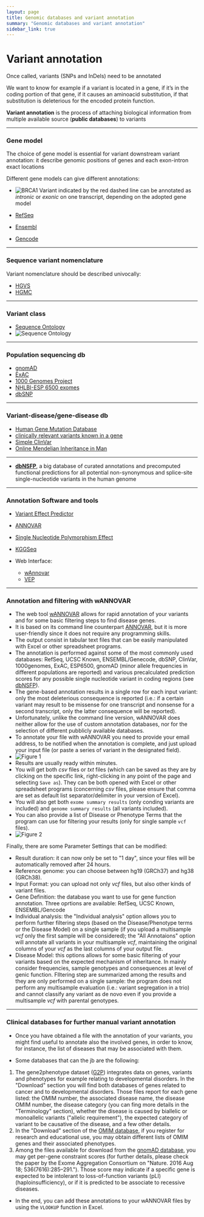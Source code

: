 ```yaml
---
layout: page
title: Genomic databases and variant annotation
summary: "Genomic databases and variant annotation"
sidebar_link: true
---
```


# Variant annotation

Once called, variants (SNPs and InDels) need to be annotated

We want to know for example if a variant is located in a gene, if it’s in the coding portion of that gene, if it causes an aminoacid substitution, if that substitution is deleterious for the encoded protein function.

**Variant annotation** is the process of attaching biological information from multiple available source (**public databases**) to variants

---
### Gene model

The choice of gene model is essential for variant downstream variant annotation: it describe genomic positions of genes and each exon-intron exact locations

Different gene models can give different annotations:
- ![BRCA1]({{site.url}}{{site.baseurl}}/images/brca1_var.jpg)
Variant indicated by the red dashed line can be annotated as *intronic* or *exonic* on one transcript, depending on the adopted gene model

- [RefSeq](https://www.ncbi.nlm.nih.gov/refseq/)
- [Ensembl](https://www.ensembl.org/Homo_sapiens/Info/Index)
- [Gencode](https://www.gencodegenes.org/human/)

---
### Sequence variant nomenclature

Variant nomenclature should be described univocally:

- [HGVS](https://varnomen.hgvs.org/)
- [HGMC](https://www.genenames.org/)

---
### Variant class

- [Sequence Ontology](http://www.sequenceontology.org/)
- ![Sequence Ontology]({{site.url}}{{site.baseurl}}/images/seqOnt.png)

---
### Population sequencing db

- [gnomAD](https://gnomad.broadinstitute.org/)
- [ExAC](http://exac.broadinstitute.org/)
- [1000 Genomes Project](https://www.internationalgenome.org/)
- [NHLBI-ESP 6500 exomes](https://evs.gs.washington.edu/EVS/)
- [dbSNP](https://www.ncbi.nlm.nih.gov/snp/)

---
### Variant-disease/gene-disease db

- [Human Gene Mutation Database](http://www.hgmd.cf.ac.uk/ac/index.php)
- [clinically relevant variants known in a gene](https://www.ncbi.nlm.nih.gov/clinvar/)
- [Simple ClinVar](http://simple-clinvar.broadinstitute.org/)
- [Online Mendelian Inheritance in Man](https://www.omim.org/)

---

- [**dbNSFP**](https://sites.google.com/site/jpopgen/dbNSFP), a big database of curated annotations and precomputed functional predictions for all potential non-synonymous and splice-site single-nucleotide variants in the human genome

---
### Annotation Software and tools

- [Variant Effect Predictor](https://www.ensembl.org/info/docs/tools/vep/index.html)
- [ANNOVAR]( http://annovar.openbioinformatics.org/en/latest/)
- [Single Nucleotide Polymorphism Effect](http://snpeff.sourceforge.net/)
- [KGGSeq](http://grass.cgs.hku.hk/limx/kggseq/)

- Web Interface:
   - [wAnnovar](http://wannovar.wglab.org)
   - [VEP](http://grch37.ensembl.org/Homo_sapiens/Tools/VEP)

---
### Annotation and filtering with wANNOVAR

- The web tool [wANNOVAR](http://wannovar.wglab.org/index.php) allows for rapid annotation of your variants and for some basic filtering steps to find disease genes.
- It is based on its command line counterpart [ANNOVAR](http://annovar.openbioinformatics.org/), but it is more user-friendly since it does not require any programming skills.
- The output consist in tabular text files that can be easily manipulated with Excel or other spreadsheet programs.
- The annotation is performed against some of the most commonly used databases: RefSeq, UCSC Known, ENSEMBL/Genecode, dbSNP, ClinVar, 1000genomes, ExAC, ESP6500, gnomAD (minor allele frequencies in different populations are reported) and various precalculated prediction scores for any possible single nucleotide variant in coding regions (see [dbNSFP](https://sites.google.com/site/jpopgen/dbNSFP)). 
- The gene-based annotation results in a single row for each input variant: only the most deleterious consequence is reported (i.e.: if a certain variant may result to be missense for one transcript and nonsense for a second transcript, only the latter consequence will be reported).
- Unfortunately, unlike the command line version, wANNOVAR does neither allow for the use of custom annotation databases, nor for the selection of different pubblicly available databases.
- To annotate your file with wANNOVAR you need to provide your email address, to be notified when the annotation is complete,  and just upload your input file (or paste a series of variant in the designated field).
- ![Figure 1]({{site.url}}{{site.baseurl}}/images/wann_fig1.png)
- Results are usually ready within minutes.
- You will get both *csv* files or *txt* files (which can be saved as they are by clicking on the specific link, right-clicking in any point of the page and selecting `Save as`). They can be both opened with Excel or other spreadsheet programs (concerning *csv* files, please ensure that comma are set as default list separator/delimiter in your version of Excel).
- You will also get both `exome summary results` (only conding variants are included) and `genome summary results` (all variants included).
- You can also provide a list of Disease or Phenotype Terms that the program can use for filtering your results (only for single sample `vcf` files).
- ![Figure 2]({{site.url}}{{site.baseurl}}/images/wann_fig2.png)

Finally, there are some Parameter Settings that can be modified:
   - Result duration: it can now only be set to "1 day", since your files will be automatically removed after 24 hours.
   - Reference genome: you can choose between hg19 (GRCh37) and hg38 (GRCh38).
   - Input Format: you can upload not only *vcf* files, but also other kinds of variant files.
   - Gene Definition: the database you want to use for gene function annotation. Three oprtions are available: RefSeq, UCSC Known, ENSEMBL/Gencode
   - Individual analysis: the "Individual analysis" option allows you to perform further filtering steps (based on the Disease/Phenotype terms or the Disease Model) on a single sample (if you upload a multisample *vcf* only the first sample will be considered); the "All Annotaions" option will annotate all variants in your multisample *vcf*, maintaining the original columns of your *vcf* as the last columns of your output file.
   - Disease Model: this options allows for some basic filtering of your variants based on the expected mechanism of inheritance. In mainly consider frequencies, sample genotypes and consequences at level of genic function. FIltering step are summarized among the results and they are only performed on a single sample: the program does not perform any multisample evaluation (i.e.: variant segregation in a trio) and cannot classify any variant as de novo even if you provide a multisample *vcf* with parental genotypes.

---
### Clinical databases for further manual variant annotation

- Once you have obtained a file with the annotation of your variants, you might find useful to annotate also the involved genes, in order to know, for instance, the list of diseases that may be associated with them.

- Some databases that can the jb are the following:
1. The gene2phenotype dataset ([G2P](https://www.ebi.ac.uk/gene2phenotype/disclaimer)) integrates data on genes, variants and phenotypes for example relating to developmental disorders. In the "Download" section you will find both databases of genes related to cancer and to developmental disorders. Those files report for each gene listed: the OMIM number, the associated disease name, the disease OMIM number, the disease category (you can fing more details in the "Terminology" section), whether the disease is caused by biallelic or monoallelic variants ("allelic requirement"), the expected category of variant to be causative of the disease, and a few other details.
2. In the "Download" section of the [OMIM database](https://www.omim.org/downloads/), if you register for research and educational use, you may obtain different lists of OMIM genes and their associated phenotypes.
3. Among the files available for download from the [gnomAD database](https://gnomad.broadinstitute.org/downloads#constraint), you may get per-gene constraint scores (for further details, please check the paper by the Exome Aggregation Consortium on "Nature. 2016 Aug 18; 536(7616):285–291."). Those score may indicate if a specific gene is expected to be intolerant to loss-of-function variants (pLI) (haploinsufficiency), or if it is predicted to be associate to recessive diseases.
- In the end, you can add these annotations to your wANNOVAR files by using the `VLOOKUP` function in Excel.
